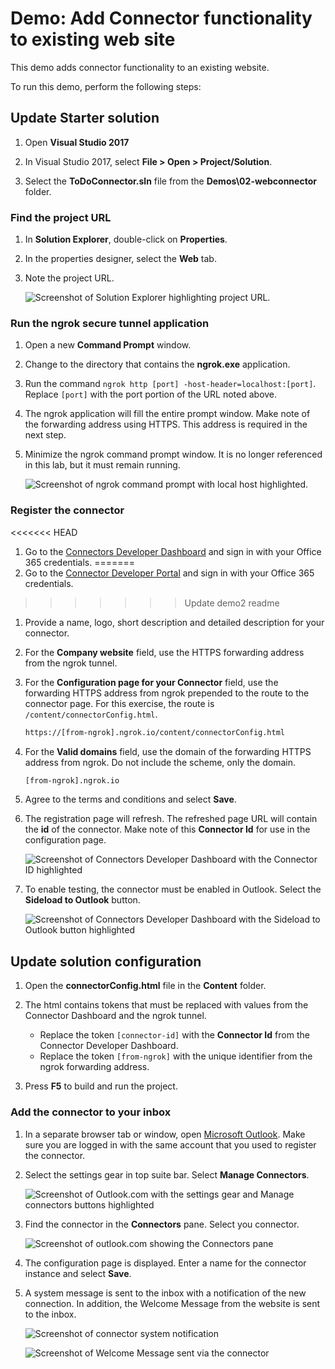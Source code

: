 # Demo: Add Connector functionality to existing web site

This demo adds connector functionality to an existing website.

To run this demo, perform the following steps:

## Update Starter solution

1. Open **Visual Studio 2017**

1. In Visual Studio 2017, select **File > Open > Project/Solution**.

1. Select the **ToDoConnector.sln** file from the **Demos\02-webconnector** folder.

### Find the project URL

1. In **Solution Explorer**, double-click on **Properties**.

1. In the properties designer, select the **Web** tab.

1. Note the project URL.

    ![Screenshot of Solution Explorer highlighting project URL.](../../Images/Exercise2-01.png)

### Run the ngrok secure tunnel application

1. Open a new **Command Prompt** window.

1. Change to the directory that contains the **ngrok.exe** application.

1. Run the command `ngrok http [port] -host-header=localhost:[port]`. Replace `[port]` with the port portion of the URL noted above.

1. The ngrok application will fill the entire prompt window. Make note of the forwarding address using HTTPS. This address is required in the next step.

1. Minimize the ngrok command prompt window. It is no longer referenced in this lab, but it must remain running.

    ![Screenshot of ngrok command prompt with local host highlighted.](../../Images/Exercise2-02.png)

### Register the connector

<<<<<<< HEAD
1. Go to the [Connectors Developer Dashboard](https://aka.ms/connectorsdashboard) and sign in with your Office 365 credentials.
=======
1. Go to the [Connector Developer Portal](https://aka.ms/connectorsdashboard) and sign in with your Office 365 credentials.
>>>>>>> Update demo2 readme

1. Provide a name, logo, short description and detailed description for your connector.

1. For the **Company website** field, use the HTTPS forwarding address from the ngrok tunnel.

1. For the **Configuration page for your Connector** field, use the forwarding HTTPS address from ngrok prepended to the route to the connector page. For this exercise, the route is `/content/connectorConfig.html`.

    ```html
    https://[from-ngrok].ngrok.io/content/connectorConfig.html
    ```

1. For the **Valid domains** field, use the domain of the forwarding HTTPS address from ngrok. Do not include the scheme, only the domain.

    ```html
    [from-ngrok].ngrok.io
    ```

1. Agree to the terms and conditions and select **Save**.

1. The registration page will refresh. The refreshed page URL will contain the **id** of the connector. Make note of this **Connector Id** for use in the configuration page.

    ![Screenshot of Connectors Developer Dashboard with the Connector ID highlighted](../../Images/Exercise2-03.png)

1. To enable testing, the connector must be enabled in Outlook. Select the **Sideload to Outlook** button.

    ![Screenshot of Connectors Developer Dashboard with the Sideload to Outlook button highlighted](../../Images/Exercise2-04.png)

## Update solution configuration

1. Open the **connectorConfig.html** file in the **Content** folder.

1. The html contains tokens that must be replaced with values from the Connector Dashboard and the ngrok tunnel.
    - Replace the token `[connector-id]` with the **Connector Id** from the Connector Developer Dashboard.
    - Replace the token `[from-ngrok]` with the unique identifier from the ngrok forwarding address.

1. Press **F5** to build and run the project.

### Add the connector to your inbox

1. In a separate browser tab or window, open [Microsoft Outlook](https://outlook.office365.com).  Make sure you are logged in with the same account that you used to register the connector.

1. Select the settings gear in top suite bar. Select **Manage Connectors**.

    ![Screenshot of Outlook.com with the settings gear and Manage connectors buttons highlighted](../../Images/Exercise2-05.png)

1. Find the connector in the **Connectors** pane. Select you connector.

    ![Screenshot of outlook.com showing the Connectors pane](../../Images/Exercise2-06.png)

1. The configuration page is displayed. Enter a name for the connector instance and select **Save**.

1. A system message is sent to the inbox with a notification of the new connection. In addition, the Welcome Message from the website is sent to the inbox.

    ![Screenshot of connector system notification](../../Images/Exercise2-07.png)

    ![Screenshot of Welcome Message sent via the connector](../../Images/Exercise2-08.png)

